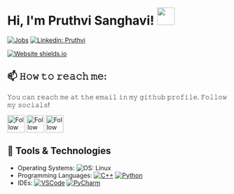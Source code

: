 # Hi, I'm Pruthvi Sanghavi! <img src="https://raw.githubusercontent.com/nixin72/nixin72/master/wave.gif" width="40">

[![Jobs](https://img.shields.io/badge/Job%20Hunting%3F-Yes-green.svg)](https://shields.io/)
[![Linkedin: Pruthvi](https://img.shields.io/badge/-Pruthvi-blue?style=flat-square&logo=Linkedin&logoColor=white&link=https://www.linkedin.com/in/pruthvi-sanghavi/)](https://www.linkedin.com/in/pruthvi-sanghavi/)
<!--[![Open Source Love svg1](https://badges.frapsoft.com/os/v1/open-source.svg?v=103)](https://github.com/ellerbrock/open-source-badges/)-->
[![Website shields.io](https://img.shields.io/website-up-down-green-red/http/shields.io.svg)](https://pruthvi-sanghavi.github.io/)

<!---## :memo: Little bit about me
- Robotics Masters Student at <a href="https://robotics.umd.edu/">UMD</a> graduating in May 2021 <img src="https://media1.giphy.com/media/VGQh2JdmphZHUBT0Bi/giphy.gif" width="30">
<!--- Software Developer Intern at <a href="https://www.digitaldreamlabs.com/">Digital Dream Labs</a> <img src="https://media.giphy.com/media/WUlplcMpOCEmTGBtBW/giphy.gif" width="30">
- Passionate about the autonomous vehicles industry-->
## 📫 𝙷𝚘𝚠 𝚝𝚘 𝚛𝚎𝚊𝚌𝚑 𝚖𝚎:
𝚈𝚘𝚞 𝚌𝚊𝚗 𝚛𝚎𝚊𝚌𝚑 𝚖𝚎 𝚊𝚝 𝚝𝚑𝚎 𝚎𝚖𝚊𝚒𝚕 𝚒𝚗 𝚖𝚢 𝚐𝚒𝚝𝚑𝚞𝚋 𝚙𝚛𝚘𝚏𝚒𝚕𝚎. 𝙵𝚘𝚕𝚕𝚘𝚠 𝚖𝚢 𝚜𝚘𝚌𝚒𝚊𝚕𝚜!

[<img src="https://raw.githubusercontent.com/Raymo111/Raymo111/master/socials/linkedin.png" height="40em" align="center" alt="Follow Raymo111 on LinkedIn" title="Follow Raymo111 on Instagram"/>](https://www.linkedin.com/in/pruthvi-sanghavi/)
[<img src="https://raw.githubusercontent.com/Raymo111/Raymo111/master/socials/twitter.svg" height="40em" align="center" alt="Follow Raym0111 on Twitter" title="Follow Raymo111 on Instagram"/>](https://twitter.com/PruthviSanghavi)
[<img src="https://raw.githubusercontent.com/Raymo111/Raymo111/master/socials/instagram.svg" height="40em" align="center" alt="Follow Raymo111 on Instagram" title="Follow Raymo111 on Instagram"/>](https://www.instagram.com/pruthvisanghavi/?hl=en)

## :wrench: Tools & Technologies
- Operating Systems: ![OS: Linux](https://img.shields.io/badge/OS-Ubuntu-informational?style=flat&logo=linux&logoColor=white&color=orange)
- Programming Languages: [![C++](https://img.shields.io/badge/Code-C++-informational?style=flat&logo=c%2B%2B&logoColor=white&color=blue)](https://www.cplusplus.com/) [![Python](https://img.shields.io/badge/Code-Python-informational?style=flat&logo=python&logoColor=white&color=green)](https://www.python.org/)
- IDEs: [![VSCode](https://img.shields.io/badge/Editor-VS_Code-informational?style=flat&logo=visual-studio-code&logoColor=white&color=blue)](https://code.visualstudio.com/) [![PyCharm](https://img.shields.io/badge/Editor-PyCharm-informational?style=flat&logo=jetbrains&logoColor=white&color=green)](https://www.jetbrains.com/pycharm/) 
